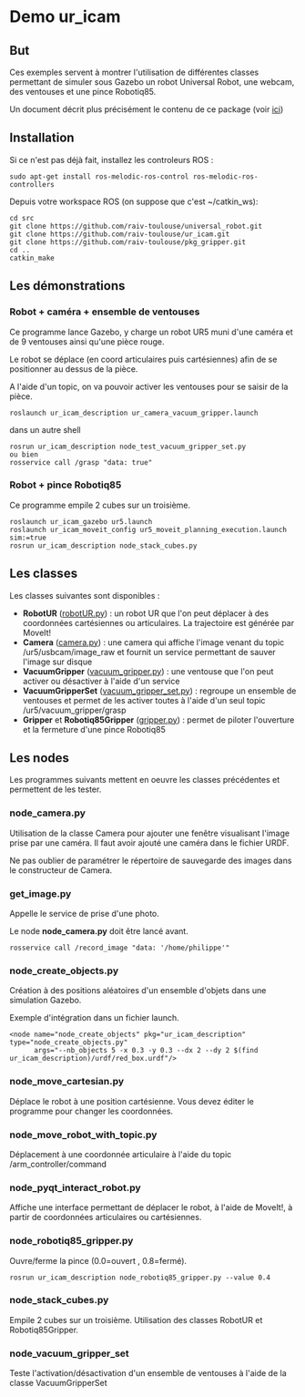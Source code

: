# Demo ur_icam

## But
Ces exemples servent à montrer l'utilisation de différentes classes permettant de simuler sous Gazebo un robot Universal Robot, une webcam, des ventouses et une pince Robotiq85.

Un document décrit plus précisément le contenu de ce package (voir [ici](https://docs.google.com/document/d/1sBbloDQ2kFa2piVtJMc2v_1zyN-QUbDZUSSiXVrd0uw/edit#))

## Installation 
Si ce n'est pas déjà fait, installez les controleurs ROS : 
```commandline
sudo apt-get install ros-melodic-ros-control ros-melodic-ros-controllers
```

Depuis votre workspace ROS (on suppose que c'est ~/catkin_ws):

```
cd src
git clone https://github.com/raiv-toulouse/universal_robot.git
git clone https://github.com/raiv-toulouse/ur_icam.git
git clone https://github.com/raiv-toulouse/pkg_gripper.git 
cd ..
catkin_make
```
## Les démonstrations
### Robot + caméra + ensemble de ventouses
Ce programme lance Gazebo, y charge un robot UR5 muni d'une caméra et de 9 ventouses ainsi qu'une pièce rouge.

Le robot se déplace (en coord articulaires puis cartésiennes) afin de se positionner au dessus de la pièce.

A l'aide d'un topic, on va pouvoir activer les ventouses pour se saisir de la pièce.

```
roslaunch ur_icam_description ur_camera_vacuum_gripper.launch
```
dans un autre shell
```
rosrun ur_icam_description node_test_vacuum_gripper_set.py
ou bien
rosservice call /grasp "data: true"
```
### Robot + pince Robotiq85
Ce programme empile 2 cubes sur un troisième.
```commandline
roslaunch ur_icam_gazebo ur5.launch
roslaunch ur_icam_moveit_config ur5_moveit_planning_execution.launch sim:=true
rosrun ur_icam_description node_stack_cubes.py
```

## Les classes
Les classes suivantes sont disponibles :
  * **RobotUR** ([robotUR.py](https://github.com/raiv-toulouse/ur_icam/blob/master/scripts/robotUR.py)) : 
  un robot UR que l'on peut déplacer à des coordonnées cartésiennes ou articulaires. La trajectoire est générée par MoveIt!
  * **Camera** ([camera.py](https://github.com/raiv-toulouse/ur_icam/blob/master/scripts/camera.py)) :
  une camera qui affiche l'image venant du topic /ur5/usbcam/image_raw et fournit un service permettant de sauver l'image sur disque 
  *  **VacuumGripper** ([vacuum_gripper.py](https://github.com/raiv-toulouse/ur_icam/blob/master/ur_icam_description/src/ur_icam_description/vacuum_gripper.py)) :
  une ventouse que l'on peut activer ou désactiver à l'aide d'un service
  * **VacuumGripperSet** ([vacuum_gripper_set.py](https://github.com/raiv-toulouse/ur_icam/blob/master/ur_icam_description/src/ur_icam_description/vacuum_gripper_set.py)) :
  regroupe un ensemble de ventouses et permet de les activer toutes à l'aide d'un seul topic /ur5/vacuum_gripper/grasp
  * **Gripper** et **Robotiq85Gripper** ([gripper.py](https://github.com/raiv-toulouse/ur_icam/blob/master/ur_icam_description/src/ur_icam_description/gripper.py)) : permet de piloter l'ouverture et la fermeture d'une pince Robotiq85

## Les nodes
Les programmes suivants mettent en oeuvre les classes précédentes et permettent de les tester.

### node_camera.py
Utilisation de la classe Camera pour ajouter une fenêtre visualisant l'image prise par une caméra. Il faut avoir ajouté une caméra dans le fichier URDF.

Ne pas oublier de paramétrer le répertoire de sauvegarde des images dans le constructeur de Camera.

### get_image.py
Appelle le service de prise d'une photo.

Le node **node_camera.py** doit être lancé avant.
```commandline
rosservice call /record_image "data: '/home/philippe'"
```

### node_create_objects.py 
Création à des positions aléatoires d'un ensemble d'objets dans une simulation Gazebo.

Exemple d'intégration dans un fichier launch.
```
<node name="node_create_objects" pkg="ur_icam_description" type="node_create_objects.py"
      args="--nb_objects 5 -x 0.3 -y 0.3 --dx 2 --dy 2 $(find ur_icam_description)/urdf/red_box.urdf"/>
```
### node_move_cartesian.py
Déplace le robot à une position cartésienne. Vous devez éditer le programme pour changer les coordonnées.

### node_move_robot_with_topic.py 
Déplacement à une coordonnée articulaire à l'aide du topic /arm_controller/command

### node_pyqt_interact_robot.py
Affiche une interface permettant de déplacer le robot, à l'aide de MoveIt!, à partir de coordonnées articulaires ou cartésiennes.

### node_robotiq85_gripper.py
Ouvre/ferme la pince (0.0=ouvert , 0.8=fermé).
```
rosrun ur_icam_description node_robotiq85_gripper.py --value 0.4
```
### node_stack_cubes.py
Empile 2 cubes sur un troisième. Utilisation des classes RobotUR et Robotiq85Gripper.

### node_vacuum_gripper_set
Teste l'activation/désactivation d'un ensemble de ventouses à l'aide de la classe VacuumGripperSet